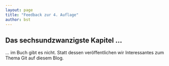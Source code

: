 ```yaml
---
layout: page
title: "Feedback zur 4. Auflage"
author: bst
---
```


## Das sechsundzwanzigste Kapitel ...

... im Buch gibt es nicht. Statt dessen veröffentlichen wir Interessantes zum Thema Git auf diesem Blog.
